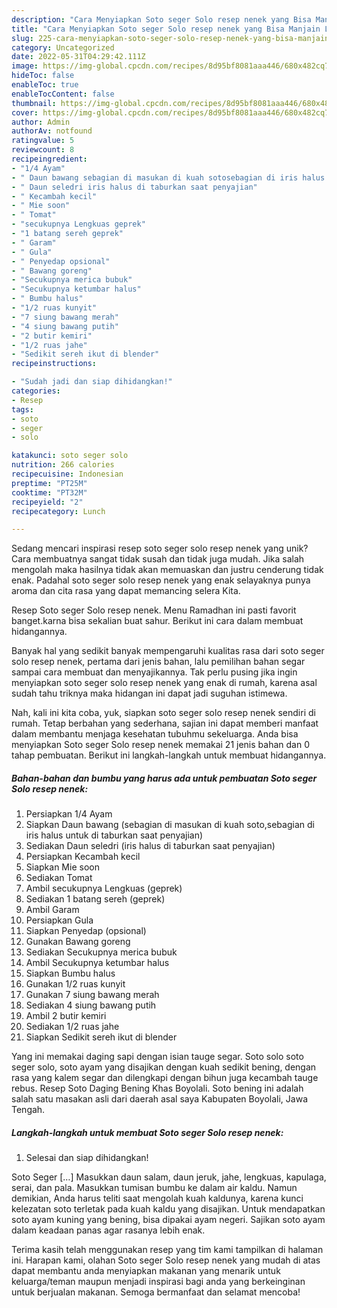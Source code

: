 ```yaml
---
description: "Cara Menyiapkan Soto seger Solo resep nenek yang Bisa Manjain Lidah"
title: "Cara Menyiapkan Soto seger Solo resep nenek yang Bisa Manjain Lidah"
slug: 225-cara-menyiapkan-soto-seger-solo-resep-nenek-yang-bisa-manjain-lidah
category: Uncategorized
date: 2022-05-31T04:29:42.111Z
image: https://img-global.cpcdn.com/recipes/8d95bf8081aaa446/680x482cq70/soto-seger-solo-resep-nenek-foto-resep-utama.jpg
hideToc: false
enableToc: true
enableTocContent: false
thumbnail: https://img-global.cpcdn.com/recipes/8d95bf8081aaa446/680x482cq70/soto-seger-solo-resep-nenek-foto-resep-utama.jpg
cover: https://img-global.cpcdn.com/recipes/8d95bf8081aaa446/680x482cq70/soto-seger-solo-resep-nenek-foto-resep-utama.jpg
author: Admin
authorAv: notfound
ratingvalue: 5
reviewcount: 8
recipeingredient:
- "1/4 Ayam"
- " Daun bawang sebagian di masukan di kuah sotosebagian di iris halus untuk di taburkan saat penyajian"
- " Daun seledri iris halus di taburkan saat penyajian"
- " Kecambah kecil"
- " Mie soon"
- " Tomat"
- "secukupnya Lengkuas geprek"
- "1 batang sereh geprek"
- " Garam"
- " Gula"
- " Penyedap opsional"
- " Bawang goreng"
- "Secukupnya merica bubuk"
- "Secukupnya ketumbar halus"
- " Bumbu halus"
- "1/2 ruas kunyit"
- "7 siung bawang merah"
- "4 siung bawang putih"
- "2 butir kemiri"
- "1/2 ruas jahe"
- "Sedikit sereh ikut di blender"
recipeinstructions:

- "Sudah jadi dan siap dihidangkan!"
categories:
- Resep
tags:
- soto
- seger
- solo

katakunci: soto seger solo 
nutrition: 266 calories
recipecuisine: Indonesian
preptime: "PT25M"
cooktime: "PT32M"
recipeyield: "2"
recipecategory: Lunch

---
```





Sedang mencari inspirasi resep soto seger solo resep nenek yang unik? Cara membuatnya sangat tidak susah dan tidak juga mudah. Jika salah mengolah maka hasilnya tidak akan memuaskan dan justru cenderung tidak enak. Padahal soto seger solo resep nenek yang enak selayaknya punya aroma dan cita rasa yang dapat memancing selera Kita.





Resep Soto seger Solo resep nenek. Menu Ramadhan ini pasti favorit banget.karna bisa sekalian buat sahur. Berikut ini cara dalam membuat hidangannya.

Banyak hal yang sedikit banyak mempengaruhi kualitas rasa dari soto seger solo resep nenek, pertama dari jenis bahan, lalu pemilihan bahan segar sampai cara membuat dan menyajikannya. Tak perlu pusing jika ingin menyiapkan soto seger solo resep nenek yang enak di rumah, karena asal sudah tahu triknya maka hidangan ini dapat jadi suguhan istimewa.






Nah, kali ini kita coba, yuk, siapkan soto seger solo resep nenek sendiri di rumah. Tetap berbahan yang sederhana, sajian ini dapat memberi manfaat dalam membantu menjaga kesehatan tubuhmu sekeluarga. Anda bisa menyiapkan Soto seger Solo resep nenek memakai 21 jenis bahan dan 0 tahap pembuatan. Berikut ini langkah-langkah untuk membuat hidangannya.

<!--inarticleads1-->

##### Bahan-bahan dan bumbu yang harus ada untuk pembuatan Soto seger Solo resep nenek:

1. Persiapkan 1/4 Ayam
1. Siapkan  Daun bawang (sebagian di masukan di kuah soto,sebagian di iris halus untuk di taburkan saat penyajian)
1. Sediakan  Daun seledri (iris halus di taburkan saat penyajian)
1. Persiapkan  Kecambah kecil
1. Siapkan  Mie soon
1. Sediakan  Tomat
1. Ambil secukupnya Lengkuas (geprek)
1. Sediakan 1 batang sereh (geprek)
1. Ambil  Garam
1. Persiapkan  Gula
1. Siapkan  Penyedap (opsional)
1. Gunakan  Bawang goreng
1. Sediakan Secukupnya merica bubuk
1. Ambil Secukupnya ketumbar halus
1. Siapkan  Bumbu halus
1. Gunakan 1/2 ruas kunyit
1. Gunakan 7 siung bawang merah
1. Sediakan 4 siung bawang putih
1. Ambil 2 butir kemiri
1. Sediakan 1/2 ruas jahe
1. Siapkan Sedikit sereh ikut di blender


Yang ini memakai daging sapi dengan isian tauge segar. Soto solo soto seger solo, soto ayam yang disajikan dengan kuah sedikit bening, dengan rasa yang kalem segar dan dilengkapi dengan bihun juga kecambah tauge rebus. Resep Soto Daging Bening Khas Boyolali. Soto bening ini adalah salah satu masakan asli dari daerah asal saya Kabupaten Boyolali, Jawa Tengah. 

<!--inarticleads2-->

##### Langkah-langkah untuk membuat Soto seger Solo resep nenek:


1. Selesai dan siap dihidangkan!

Soto Seger […] Masukkan daun salam, daun jeruk, jahe, lengkuas, kapulaga, serai, dan pala. Masukkan tumisan bumbu ke dalam air kaldu. Namun demikian, Anda harus teliti saat mengolah kuah kaldunya, karena kunci kelezatan soto terletak pada kuah kaldu yang disajikan. Untuk mendapatkan soto ayam kuning yang bening, bisa dipakai ayam negeri. Sajikan soto ayam dalam keadaan panas agar rasanya lebih enak. 

Terima kasih telah menggunakan resep yang tim kami tampilkan di halaman ini. Harapan kami, olahan Soto seger Solo resep nenek yang mudah di atas dapat membantu anda menyiapkan makanan yang menarik untuk keluarga/teman maupun menjadi inspirasi bagi anda yang berkeinginan untuk berjualan makanan. Semoga bermanfaat dan selamat mencoba!

